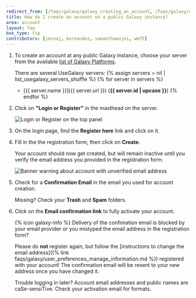 ```yaml
---
redirect_from: [/faqs/galaxy/galaxy_creating_an_account, /faqs/galaxy/creating_account]
title: How do I create an account on a public Galaxy instance?
area: account
layout: faq
box_type: tip
contributors: [jennaj, bernandez, samanthaanjei, wm75]
---
```


1. To create an account at any public Galaxy instance, choose your server from the available [list of Galaxy Platforms](https://galaxyproject.org/use/).

    There are several UseGalaxy servers:
    {% assign servers = nil | list_usegalaxy_servers_shuffle %}
    {% for server in servers %}
    - [{{ server.name }}]({{ server.url }}) (**{{ server.id | upcase }}**)
    {% endfor %}

2. Click on **"Login or Register"** in the masthead on the server.

   ![Login or Register on the top panel]({{site.baseurl}}/faqs/galaxy/images/login_register.png)

3. On the login page, find the **Register here** link and click on it.

5. Fill in the the registration form, then click on **Create**.

   Your account should now get created, but will remain inactive until you verify the email address you provided in the registration form.

   ![Banner warning about account with unverified email address]({{site.baseurl}}/faqs/galaxy/images/unverified_account.png)

6. Check for a **Confirmation Email** in the email you used for account creation.

    Missing? Check your **Trash** and **Spam** folders.

9. Click on the **Email confirmation link** to fully activate your account.

   {% icon galaxy-info %} Delivery of the confimation email is blocked by your email provider or you mistyped the email address in the registration form?

   Please do **not** register again, but follow the [instructions to change the email address]({% link faqs/galaxy/user_preferences_manage_information.md %}) registered with your account! The confirmation email will be resent to your new address once you have changed it.

   Trouble logging in later? Account email addresses and public names are caSe-sensiTive. Check your activation email for formats.
